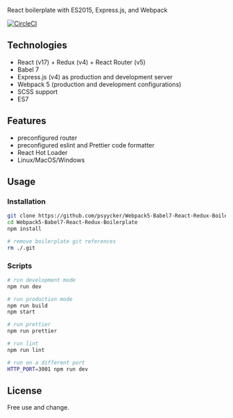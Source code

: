 React boilerplate with ES2015, Express.js, and Webpack

[![CircleCI](https://circleci.com/gh/psyycker/Webpack5-Babel7-React-Redux-Boilerplate.svg?style=svg)](https://circleci.com/gh/psyycker/Webpack4-Babel7-React-Redux-Boilerplate)

## Technologies

- React (v17) + Redux (v4) + React Router (v5)
- Babel 7
- Express.js (v4) as production and development server
- Webpack 5 (production and development configurations)
- SCSS support
- ES7

## Features
- preconfigured router
- preconfigured eslint and Prettier code formatter
- React Hot Loader
- Linux/MacOS/Windows

## Usage

### Installation
```bash
git clone https://github.com/psyycker/Webpack5-Babel7-React-Redux-Boilerplate.git
cd Webpack5-Babel7-React-Redux-Boilerplate
npm install

# remove boilerplate git references
rm ./.git
```

### Scripts
```bash
# run development mode
npm run dev

# run production mode
npm run build
npm start

# run prettier
npm run prettier

# run lint
npm run lint

# run on a different port
HTTP_PORT=3001 npm run dev
```

## License
Free use and change.
